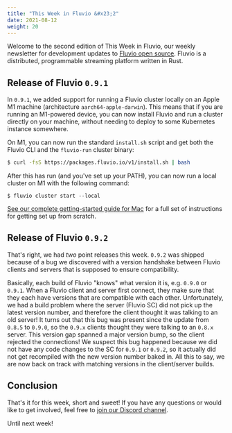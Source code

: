 ```yaml
---
title: "This Week in Fluvio &#x23;2"
date: 2021-08-12
weight: 20
---
```


Welcome to the second edition of This Week in Fluvio, our weekly newsletter
for development updates to [Fluvio open source]. Fluvio is a distributed,
programmable streaming platform written in Rust.

[Fluvio open source]: https://github.com/infinyon/fluvio

## Release of Fluvio `0.9.1`

In `0.9.1`, we added support for running a Fluvio cluster locally on an
Apple M1 machine (architecture `aarch64-apple-darwin`). This means that if
you are running an M1-powered device, you can now install Fluvio and run
a cluster directly on your machine, without needing to deploy to some
Kubernetes instance somewhere.

On M1, you can now run the standard `install.sh` script and get both the
Fluvio CLI and the `fluvio-run` cluster binary:

```bash
$ curl -fsS https://packages.fluvio.io/v1/install.sh | bash
```

After this has run (and you've set up your PATH), you can now run a local
cluster on M1 with the following command:

```
$ fluvio cluster start --local
```

[See our complete getting-started guide for Mac] for a full set of instructions
for getting set up from scratch.

[See our complete getting-started guide for Mac]: /docs/get-started/mac/

## Release of Fluvio `0.9.2`

That's right, we had _two_ point releases this week. `0.9.2` was shipped
because of a bug we discovered with a version handshake between Fluvio clients
and servers that is supposed to ensure compatibility.

Basically, each build of Fluvio "knows" what version it is, e.g. `0.9.0` or `0.9.1`.
When a Fluvio client and server first connect, they make sure that they each
have versions that are compatible with each other. Unfortunately, we had a build
problem where the server (Fluvio SC) did not pick up the latest version number,
and therefore the client thought it was talking to an old server! It turns out that
this bug was present since the update from `0.8.5` to `0.9.0`, so the `0.9.x` clients
thought they were talking to an `0.8.x` server. This version gap spanned a major version
bump, so the client rejected the connections! We suspect this bug happened because we did
not have any code changes to the SC for `0.9.1` or `0.9.2`, so it actually did not get
recompiled with the new version number baked in. All this to say, we are now back on
track with matching versions in the client/server builds.

## Conclusion

That's it for this week, short and sweet! If you have any questions or would like
to get involved, feel free to [join our Discord channel].

Until next week!

[join our Discord channel]: https://discordapp.com/invite/bBG2dTz
